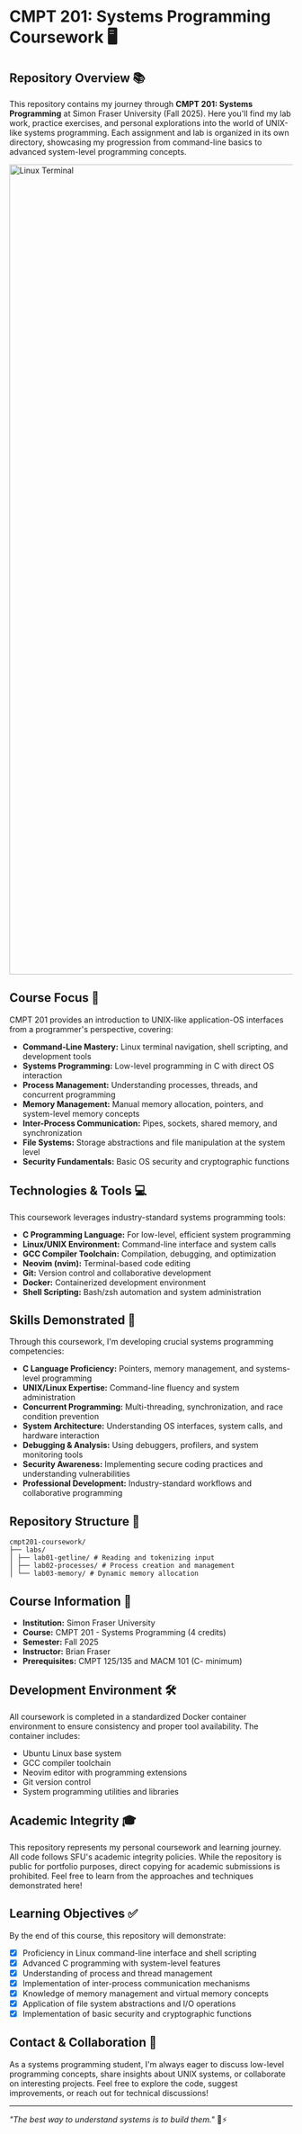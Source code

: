 # CMPT 201: Systems Programming Coursework 🖥️

## Repository Overview 📚
This repository contains my journey through **CMPT 201: Systems Programming** at Simon Fraser University (Fall 2025). Here you'll find my lab work, practice exercises, and personal explorations into the world of UNIX-like systems programming. Each assignment and lab is organized in its own directory, showcasing my progression from command-line basics to advanced system-level programming concepts.

<img width="2560" height="1440" alt="Linux Terminal" src="https://github.com/user-attachments/assets/f179e324-d9f9-44d1-832e-6c43561d63eb" />


## Course Focus 🎯
CMPT 201 provides an introduction to UNIX-like application-OS interfaces from a programmer's perspective, covering:
- **Command-Line Mastery:** Linux terminal navigation, shell scripting, and development tools
- **Systems Programming:** Low-level programming in C with direct OS interaction
- **Process Management:** Understanding processes, threads, and concurrent programming
- **Memory Management:** Manual memory allocation, pointers, and system-level memory concepts
- **Inter-Process Communication:** Pipes, sockets, shared memory, and synchronization
- **File Systems:** Storage abstractions and file manipulation at the system level
- **Security Fundamentals:** Basic OS security and cryptographic functions

## Technologies & Tools 💻
This coursework leverages industry-standard systems programming tools:
- **C Programming Language:** For low-level, efficient system programming
- **Linux/UNIX Environment:** Command-line interface and system calls
- **GCC Compiler Toolchain:** Compilation, debugging, and optimization
- **Neovim (nvim):** Terminal-based code editing
- **Git:** Version control and collaborative development
- **Docker:** Containerized development environment
- **Shell Scripting:** Bash/zsh automation and system administration

## Skills Demonstrated 🥋
Through this coursework, I'm developing crucial systems programming competencies:
- **C Language Proficiency:** Pointers, memory management, and systems-level programming
- **UNIX/Linux Expertise:** Command-line fluency and system administration
- **Concurrent Programming:** Multi-threading, synchronization, and race condition prevention
- **System Architecture:** Understanding OS interfaces, system calls, and hardware interaction
- **Debugging & Analysis:** Using debuggers, profilers, and system monitoring tools
- **Security Awareness:** Implementing secure coding practices and understanding vulnerabilities
- **Professional Development:** Industry-standard workflows and collaborative programming

## Repository Structure 📂
```
cmpt201-coursework/
├── labs/
│ ├── lab01-getline/ # Reading and tokenizing input
│ ├── lab02-processes/ # Process creation and management
│ └── lab03-memory/ # Dynamic memory allocation
```

## Course Information 📖
- **Institution:** Simon Fraser University
- **Course:** CMPT 201 - Systems Programming (4 credits)
- **Semester:** Fall 2025
- **Instructor:** Brian Fraser
- **Prerequisites:** CMPT 125/135 and MACM 101 (C- minimum)

## Development Environment 🛠️
All coursework is completed in a standardized Docker container environment to ensure consistency and proper tool availability. The container includes:
- Ubuntu Linux base system
- GCC compiler toolchain
- Neovim editor with programming extensions
- Git version control
- System programming utilities and libraries

## Academic Integrity 🎓
This repository represents my personal coursework and learning journey. All code follows SFU's academic integrity policies. While the repository is public for portfolio purposes, direct copying for academic submissions is prohibited. Feel free to learn from the approaches and techniques demonstrated here!

## Learning Objectives ✅
By the end of this course, this repository will demonstrate:
- [x] Proficiency in Linux command-line interface and shell scripting
- [x] Advanced C programming with system-level features
- [x] Understanding of process and thread management
- [x] Implementation of inter-process communication mechanisms
- [x] Knowledge of memory management and virtual memory concepts
- [x] Application of file system abstractions and I/O operations
- [x] Implementation of basic security and cryptographic functions

## Contact & Collaboration 🤝
As a systems programming student, I'm always eager to discuss low-level programming concepts, share insights about UNIX systems, or collaborate on interesting projects. Feel free to explore the code, suggest improvements, or reach out for technical discussions!

---
*"The best way to understand systems is to build them."* 🔧⚡
